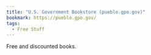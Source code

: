 ```yaml
---
title: "U.S. Government Bookstore (pueblo.gpo.gov)"
bookmark: https://pueblo.gpo.gov/
tags:
  - Free Stuff
---
```

Free and discounted books.
